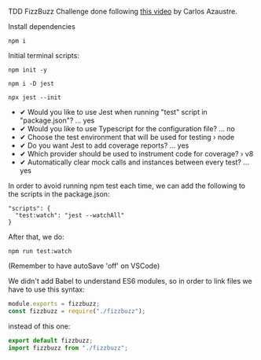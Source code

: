 TDD FizzBuzz Challenge done following [this video](https://www.youtube.com/watch?v=I27ZJU2_-Og) by Carlos Azaustre.

Install dependencies

```
npm i
```

Initial terminal scripts:

```
npm init -y
```

```
npm i -D jest
```

```
npx jest --init
```

- ✔ Would you like to use Jest when running "test" script in "package.json"? … yes
- ✔ Would you like to use Typescript for the configuration file? … no
- ✔ Choose the test environment that will be used for testing › node
- ✔ Do you want Jest to add coverage reports? … yes
- ✔ Which provider should be used to instrument code for coverage? › v8
- ✔ Automatically clear mock calls and instances between every test? … yes

In order to avoid running npm test each time, we can add the following to the scripts in the package.json:

```
"scripts": {
  "test:watch": "jest --watchAll"
}
```

After that, we do:

```
npm run test:watch
```

(Remember to have autoSave 'off' on VSCode)

We didn't add Babel to understand ES6 modules, so in order to link files we have to use this syntax:

```js
module.exports = fizzbuzz;
const fizzbuzz = require("./fizzbuzz");
```

instead of this one:

```js
export default fizzbuzz;
import fizzbuzz from "./fizzbuzz";
```
